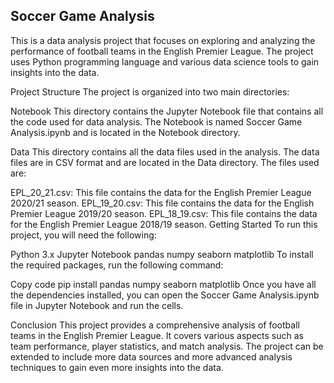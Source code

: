 
<h2>Soccer Game Analysis</h2>
This is a data analysis project that focuses on exploring and analyzing the performance of football teams in the English Premier League. The project uses Python programming language and various data science tools to gain insights into the data.

Project Structure
The project is organized into two main directories:

Notebook
This directory contains the Jupyter Notebook file that contains all the code used for data analysis. The Notebook is named Soccer Game Analysis.ipynb and is located in the Notebook directory.

Data
This directory contains all the data files used in the analysis. The data files are in CSV format and are located in the Data directory. The files used are:

EPL_20_21.csv: This file contains the data for the English Premier League 2020/21 season.
EPL_19_20.csv: This file contains the data for the English Premier League 2019/20 season.
EPL_18_19.csv: This file contains the data for the English Premier League 2018/19 season.
Getting Started
To run this project, you will need the following:

Python 3.x
Jupyter Notebook
pandas
numpy
seaborn
matplotlib
To install the required packages, run the following command:

Copy code
pip install pandas numpy seaborn matplotlib
Once you have all the dependencies installed, you can open the Soccer Game Analysis.ipynb file in Jupyter Notebook and run the cells.

Conclusion
This project provides a comprehensive analysis of football teams in the English Premier League. It covers various aspects such as team performance, player statistics, and match analysis. The project can be extended to include more data sources and more advanced analysis techniques to gain even more insights into the data.



